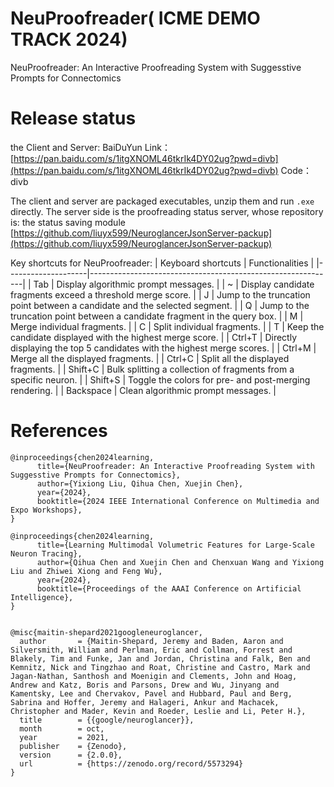 # NeuProofreader( ICME DEMO TRACK 2024)
NeuProofreader: An Interactive Proofreading System with Suggesstive Prompts for Connectomics


# Release status
the Client and Server: 
BaiDuYun Link： [https://pan.baidu.com/s/1itgXNOML46tkrIk4DY02ug?pwd=divb](https://pan.baidu.com/s/1itgXNOML46tkrIk4DY02ug?pwd=divb)   Code：divb

The client and server are packaged executables, unzip them and run `.exe` directly.
The server side is the proofreading status server, whose repository is: the status saving module [https://github.com/liuyx599/NeuroglancerJsonServer-packup](https://github.com/liuyx599/NeuroglancerJsonServer-packup)

Key shortcuts for NeuProofreader:
| Keyboard shortcuts | Functionalities                                              |
|--------------------|-------------------------------------------------------------|
| Tab                | Display algorithmic prompt messages.                        |
| ~                  | Display candidate fragments exceed a threshold merge score.  |
| J                  | Jump to the truncation point between a candidate and the selected segment.  |
| Q                  | Jump to the truncation point between a candidate fragment in the query box. |
| M                  | Merge individual fragments.                                 |
| C                  | Split individual fragments.                                 |
| T                  | Keep the candidate displayed with the highest merge score.  |
| Ctrl+T             | Directly displaying the top 5 candidates with the highest merge scores. |
| Ctrl+M             | Merge all the displayed fragments.                          |
| Ctrl+C             | Split all the displayed fragments.                          |
| Shift+C            | Bulk splitting a collection of fragments from a specific neuron. |
| Shift+S            | Toggle the colors for pre- and post-merging rendering.      |
| Backspace          | Clean algorithmic prompt messages.                          |


# References
```
@inproceedings{chen2024learning,
      title={NeuProofreader: An Interactive Proofreading System with Suggesstive Prompts for Connectomics}, 
      author={Yixiong Liu, Qihua Chen, Xuejin Chen},
      year={2024},
      booktitle={2024 IEEE International Conference on Multimedia and Expo Workshops},
}

@inproceedings{chen2024learning,
      title={Learning Multimodal Volumetric Features for Large-Scale Neuron Tracing}, 
      author={Qihua Chen and Xuejin Chen and Chenxuan Wang and Yixiong Liu and Zhiwei Xiong and Feng Wu},
      year={2024},
      booktitle={Proceedings of the AAAI Conference on Artificial Intelligence},
}


@misc{maitin-shepard2021googleneuroglancer,
  author       = {Maitin-Shepard, Jeremy and Baden, Aaron and Silversmith, William and Perlman, Eric and Collman, Forrest and Blakely, Tim and Funke, Jan and Jordan, Christina and Falk, Ben and Kemnitz, Nick and Tingzhao and Roat, Christine and Castro, Mark and Jagan-Nathan, Santhosh and Moenigin and Clements, John and Hoag, Andrew and Katz, Boris and Parsons, Drew and Wu, Jinyang and Kamentsky, Lee and Chervakov, Pavel and Hubbard, Paul and Berg, Sabrina and Hoffer, Jeremy and Halageri, Ankur and Machacek, Christopher and Mader, Kevin and Roeder, Leslie and Li, Peter H.},
  title        = {{google/neuroglancer}},
  month        = oct,
  year         = 2021,
  publisher    = {Zenodo},
  version      = {2.0.0},
  url          = {https://zenodo.org/record/5573294}
}
```
